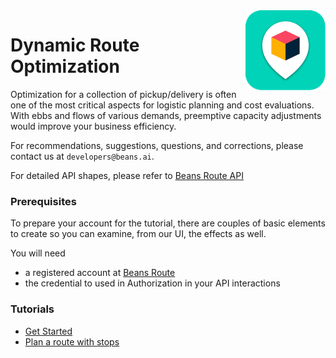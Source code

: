 <img src="assets/images/beans-128x128.png" align="right" />

# Dynamic Route Optimization

Optimization for a collection of pickup/delivery is often one of the most critical aspects for
logistic planning and cost evaluations. With ebbs and flows of various demands, preemptive
capacity adjustments would improve your business efficiency.

For recommendations, suggestions, questions, and corrections, please contact us at
`developers@beans.ai`.

For detailed API shapes, please refer to [Beans Route API](https://www.beansroute.ai/route-api-v1.php)

### Prerequisites

To prepare your account for the tutorial, there are couples of basic elements to create so you
can examine, from our UI, the effects as well.

You will need

   * a registered account at [Beans Route](https://beansroute.ai)
   * the credential to used in Authorization in your API interactions

### Tutorials

- [Get Started](https://github.com/beansai/beans-tutorials/tree/main/dynamic-routes-optimization/get-started)
- [Plan a route with stops](https://github.com/beansai/beans-tutorials/tree/main/dynamic-routes-optimization/plan-a-route-with-stops)
